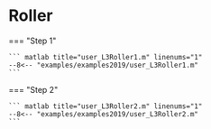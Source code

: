 # Roller

=== "Step 1"

    ``` matlab title="user_L3Roller1.m" linenums="1"
    --8<-- "examples/examples2019/user_L3Roller1.m"
    ```

=== "Step 2"

    ``` matlab title="user_L3Roller2.m" linenums="1"
    --8<-- "examples/examples2019/user_L3Roller2.m"
    ```

